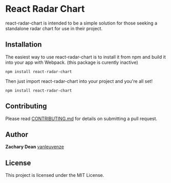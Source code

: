# React Radar Chart

react-radar-chart is intended to be a simple solution for those seeking a standalone radar chart for use in their project.

## Installation

The easiest way to use react-radar-chart is to install it from npm and build it into your app with Webpack. (this package is curently inactive)

```
npm install react-radar-chart
```

Then just import react-radar-chart into your project and you're all set!

```
npm install react-radar-chart
```

## Contributing

Please read [CONTRIBUTING.md](https://github.com/vanleuvenze/react-radar-chart/blob/master/README.md/) for details on submitting a pull request.

## Author

**Zachary Dean** [vanleuvenze](https://github.com/vanleuvenze)

## License

This project is licensed under the MIT License.
